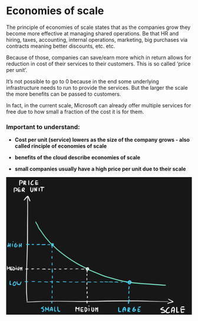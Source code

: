 # Economies of scale

The principle of economies of scale states that as the companies grow they become more effective at managing shared operations. Be that HR and hiring, taxes, accounting, internal operations, marketing, big purchases via contracts meaning better discounts, etc. etc.

Because of those, companies can save/earn more which in return allows for reduction in cost of their services to their customers. This is so called ‘price per unit’.

It’s not possible to go to 0 because in the end some underlying infrastructure needs to run to provide the services. But the larger the scale the more benefits can be passed to customers.

In fact, in the current scale, Microsoft can already offer multiple services for free due to how small a fraction of the cost it is for them.

### Important to understand:
- **Cost per unit (service) lowers as the size of the company grows - also called rinciple of economies of scale**

- **benefits of the cloud describe economies of scale**

- **small companies usually have a high price per unit due to their scale**

<img src="..\Images\costPerUnit.png" alt="costPerUnit.png" />
